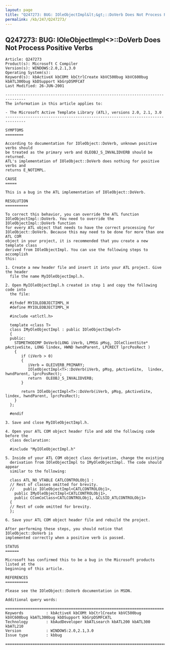 ```yaml
---
layout: page
title: "Q247273: BUG: IOleObjectImpl&lt;&gt;::DoVerb Does Not Process Positive Verbs"
permalink: /kb/247/Q247273/
---
```


## Q247273: BUG: IOleObjectImpl&lt;&gt;::DoVerb Does Not Process Positive Verbs

	Article: Q247273
	Product(s): Microsoft C Compiler
	Version(s): WINDOWS:2.0,2.1,3.0
	Operating System(s): 
	Keyword(s): kbActiveX kbCOMt kbCtrlCreate kbVC500bug kbVC600bug kbATL300bug kbDSupport kbGrpDSMFCAT
	Last Modified: 26-JUN-2001
	
	-------------------------------------------------------------------------------
	The information in this article applies to:
	
	- The Microsoft Active Template Library (ATL), versions 2.0, 2.1, 3.0 
	-------------------------------------------------------------------------------
	
	SYMPTOMS
	========
	
	According to documentation for IOleObject::DoVerb, unknown positive verbs should
	be treated as the primary verb and OLEOBJ_S_INVALIDVERB should be returned.
	ATL's implementation of IOleObject::DoVerb does nothing for positive verbs and
	returns E_NOTIMPL.
	
	CAUSE
	=====
	
	This is a bug in the ATL implementation of IOleObject::DoVerb.
	
	RESOLUTION
	==========
	
	To correct this behavior, you can override the ATL function
	IOleObjectImpl::DoVerb. You need to override the IOleObjectImpl::DoVerb function
	for every ATL object that needs to have the correct processing for
	IOleObject::DoVerb. Because this may need to be done for more than one ATL COM
	object in your project, it is recommended that you create a new template class
	derived from IOleObjectImpl. You can use the following steps to accomplish
	this:
	
	1. Create a new header file and insert it into your ATL project. Give the header
	  file the name MyIOleObjectImpl.h.
	
	2. Open MyIOleObjectImpl.h created in step 1 and copy the following code into
	  the file:
	
	  #ifndef MYIOLEOBJECTIMPL_H
	  #define MYIOLEOBJECTIMPL_H
	
	  #include <atlctl.h>
	
	  template <class T>
	  class IMyOleObjectImpl : public IOleObjectImpl<T>
	  {
	  public:
	    STDMETHODIMP DoVerb(LONG iVerb, LPMSG pMsg, IOleClientSite* pActiveSite, LONG lindex, HWND hwndParent, LPCRECT lprcPosRect )
	    {
	       if (iVerb > 0)
	       {
	          iVerb = OLEIVERB_PRIMARY;
	          IOleObjectImpl<T>::DoVerb(iVerb, pMsg, pActiveSite,  lindex, hwndParent, lprcPosRect);
	          return  OLEOBJ_S_INVALIDVERB; 
	       }
	
	       return IOleObjectImpl<T>::DoVerb(iVerb, pMsg, pActiveSite,  lindex, hwndParent, lprcPosRect);
	    }
	  };
	
	  #endif
	
	3. Save and close MyIOleObjectImpl.h.
	
	4. Open your ATL COM object header file and add the following code before the
	  class declaration:
	
	  #include "MyIOleObjectImpl.h"
	
	5. Inside of your ATL COM object class derivation, change the existing
	  derivation from IOleObjectImpl to IMyOleObjectImpl. The code should appear
	  similar to the following:
	
	  class ATL_NO_VTABLE CATLCONTROLObj1 : 
	  // Rest of classes omitted for brevity.
	  //	public IOleObjectImpl<CATLCONTROLObj1>,
	  	public IMyOleObjectImpl<CATLCONTROLObj1>,
	  	public CComCoClass<CATLCONTROLObj1, &CLSID_ATLCONTROLObj1>
	  {
	  // Rest of code omitted for brevity.
	  };
	
	6. Save your ATL COM object header file and rebuild the project.
	
	After performing these steps, you should notice that IOleObject::DoVerb is
	implemented correctly when a positive verb is passed.
	
	STATUS
	======
	
	Microsoft has confirmed this to be a bug in the Microsoft products listed at the
	beginning of this article.
	
	REFERENCES
	==========
	
	Please see the IOleObject::DoVerb documentation in MSDN.
	
	Additional query words:
	
	======================================================================
	Keywords          : kbActiveX kbCOMt kbCtrlCreate kbVC500bug kbVC600bug kbATL300bug kbDSupport kbGrpDSMFCATL 
	Technology        : kbAudDeveloper kbATLsearch kbATL200 kbATL300 kbATL210
	Version           : WINDOWS:2.0,2.1,3.0
	Issue type        : kbbug
	
	=============================================================================
	
